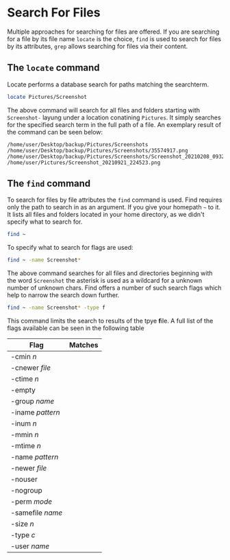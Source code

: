 # Search For Files

Multiple approaches for searching for files are offered. If you are searching for a file by its file name `locate` is the choice, `find` is used to search for files by its attributes, `grep` allows searching for files via their content.

## The `locate` command

Locate performs a database search for paths matching the searchterm.

``` bash
locate Pictures/Screenshot
```
The above command will search for all files and folders starting with `Screenshot-` layung under a location conatining `Pictures`. It simply searches for the specified search term in the full path of a file. An exemplary result of the command can be seen below:

```
/home/user/Desktop/backup/Pictures/Screenshots
/home/user/Desktop/backup/Pictures/Screenshots/35574917.png
/home/user/Desktop/backup/Pictures/Screenshots/Screenshot_20210208_093220.png
/home/user/Pictures/Screenshot_20210921_224523.png
```

## The `find` command

To search for files by file attributes the `find` command is used.
Find requires only the path to search in as an argument. If you give your homepath `~` to it. It lists all files and folders located in your home directory, as we didn't specify what to search for.
``` bash
find ~
```

To specify what to search for flags are used: 

``` bash
find ~ -name Screenshot*
```
The above command searches for all files and directories beginning with the word `Screenshot` the asterisk is used as a wildcard for a unknown number of unknown chars.
Find offers a number of such search flags which help to narrow the search down further.

``` bash
find ~ -name Screenshot* -type f 
```
This command limits the search to results of the tpye **f**ile.
A full list of the flags available can be seen in the following table

| Flag             | Matches |
|------------------|---------|
| -cmin *n*        |         |
| -cnewer *file*   |         |
| -ctime *n*       |         |
| -empty           |         |
| -group *name*    |         |
| -iname *pattern* |         |
| -inum *n*        |         |
| -mmin *n*        |         |
| -mtime *n*       |         |
| -name *pattern*  |         |
| -newer *file*    |         |
| -nouser          |         |
| -nogroup         |         |
| -perm *mode*     |         |
| -samefile *name* |         |
| -size *n*        |         |
| -type *c*        |         |
| -user *name*     |         |


